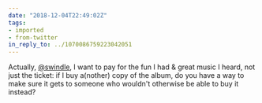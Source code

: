 ```yaml
---
date: "2018-12-04T22:49:02Z"
tags:
- imported
- from-twitter
in_reply_to: ../1070086759223042051
---
```

Actually, [@swindle](/twitter/#/swindle), I want to pay for the fun I had &amp; great music I heard, not just the ticket: if I buy a\(nother\) copy of the album, do you have a way to make sure it gets to someone who wouldn't otherwise be able to buy it instead?
